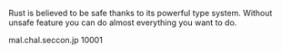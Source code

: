 Rust is believed to be safe thanks to its powerful type system. Without unsafe feature you can do almost everything you want to do.

mal.chal.seccon.jp 10001
